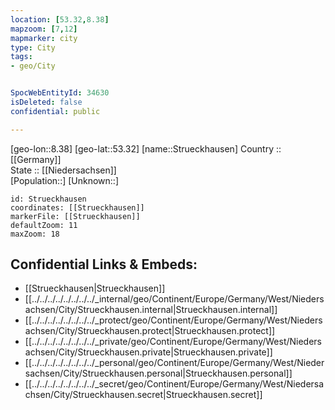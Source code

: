 ```yaml
---
location: [53.32,8.38] 
mapzoom: [7,12] 
mapmarker: city 
type: City
tags:
- geo/City


SpocWebEntityId: 34630
isDeleted: false
confidential: public

---
```

[geo-lon::8.38] 
[geo-lat::53.32] 
[name::Strueckhausen] 
Country :: [[Germany]]  
State :: [[Niedersachsen]]  
[Population::] 
[Unknown::] 


```leaflet
id: Strueckhausen
coordinates: [[Strueckhausen]] 
markerFile: [[Strueckhausen]] 
defaultZoom: 11 
maxZoom: 18
```


## Confidential Links & Embeds: 
- [[Strueckhausen|Strueckhausen]]  
- [[../../../../../../../../_internal/geo/Continent/Europe/Germany/West/Niedersachsen/City/Strueckhausen.internal|Strueckhausen.internal]] 
- [[../../../../../../../../_protect/geo/Continent/Europe/Germany/West/Niedersachsen/City/Strueckhausen.protect|Strueckhausen.protect]] 
- [[../../../../../../../../_private/geo/Continent/Europe/Germany/West/Niedersachsen/City/Strueckhausen.private|Strueckhausen.private]] 
- [[../../../../../../../../_personal/geo/Continent/Europe/Germany/West/Niedersachsen/City/Strueckhausen.personal|Strueckhausen.personal]] 
- [[../../../../../../../../_secret/geo/Continent/Europe/Germany/West/Niedersachsen/City/Strueckhausen.secret|Strueckhausen.secret]] 
